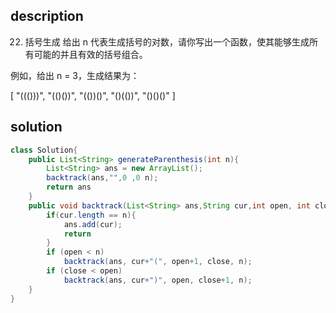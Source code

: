 ## description

22. 括号生成
给出 n 代表生成括号的对数，请你写出一个函数，使其能够生成所有可能的并且有效的括号组合。

例如，给出 n = 3，生成结果为：

[
  "((()))",
  "(()())",
  "(())()",
  "()(())",
  "()()()"
]

## solution

```java
class Solution{
    public List<String> generateParenthesis(int n){
        List<String> ans = new ArrayList();
        backtrack(ans,"",0 ,0 n);
        return ans
    }
    public void backtrack(List<String> ans,String cur,int open, int close,int n){
        if(cur.length == n){
            ans.add(cur);
            return
        }
        if (open < n)
            backtrack(ans, cur+"(", open+1, close, n);
        if (close < open)
            backtrack(ans, cur+")", open, close+1, n);
    }
}
```